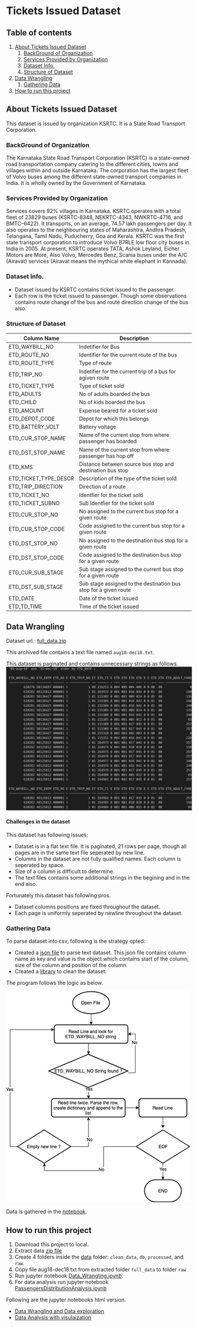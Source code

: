 
# Tickets Issued Dataset

## Table of contents
1. [About Tickets Issued Dataset](#AboutTicketData)
    1. [BackGround of Organization](#OrgBackground)
    2. [Services Provided by Organization](#OrgServices)
    3. [Dataset Info.](#DatasetInfo)
    4. [Structure of Dataset](#DataSetStructure)
2. [Data Wrangling](#datawrangling)
    1. [Gathering Data](#gatherdata)
3. [How to run this project](#run)

## About Tickets Issued Dataset <a name="AboutTicketData"></a>

This dataset is issued by organization KSRTC. It is a State Road Transport Corporation.

### BackGround of Organization <a name="OrgBackground"></a>

The Karnataka State Road Transport Corporation (KSRTC) is a state-owned road
transportation company catering to the different cities, towns and villages within and outside Karnataka. The corporation has the largest fleet of Volvo buses among the different state-owned transport companies in India. It is wholly owned by the Government of Karnataka.

### Services Provided by Organization <a name="OrgServices"></a>
Services covers 92% villages in Karnataka. KSRTC operates with a total fleet of 23829 buses (KSRTC-8348, NEKRTC-4343, NWKRTC-4716, and BMTC–6422). It transports, on an average, 74.57 lakh passengers per day. It also operates to the neighbouring states of Maharashtra, Andhra Pradesh, Telangana, Tamil Nadu, Puducherry, Goa and Kerala. KSRTC was the first state transport corporation to introduce Volvo B7RLE low floor city buses in India in 2005. At present, KSRTC operates TATA, Ashok Leyland, Eicher Motors are More, Also Volvo, Mercedes Benz, Scania buses under the A/C (Airavat) services (Airavat means the mythical white elephant in Kannada).


### Dataset Info. <a name="DatasetInfo"></a>

- Dataset issued by KSRTC contains ticket issued to the passenger.
- Each row is the ticket issued to passenger. Though some observations contains route change of the bus and route direction change of the bus also.

### Structure of Dataset <a name="DataSetStructure"></a>

|  Column Name | Description  |
| ------------ | ------------ |
| ETD_WAYBILL_NO   | Indetifier for Bus  |
| ETD_ROUTE_NO   | Identifier for the current route of the bus  |
|  ETD_ROUTE_TYPE  | Type of route  |
| ETD_TRIP_NO   | Indetifier for the current trip of a bus for agiven route  |
|  ETD_TICKET_TYPE  | Type of ticket sold  |
| ETD_ADULTS   | No of adults boarded the bus  |
| ETD_CHILD   |  No of kids boarded the bus |
|  ETD_AMOUNT  | Expense beared for a ticket sold  |
| ETD_DEPOT_CODE   | Depot for which this belongs  |
| ETD_BATTERY_VOLT   | Battery voltage  |
| ETD_CUR_STOP_NAME   | Name of the current stop from where passenger has boarded  |
| ETD_DST_STOP_NAME   | Name of the current stop from where passenger has hop off  |
| ETD_KMS   | Distance between source bus stop and destination bus stop  |
| ETD_TICKET_TYPE_DESCR   | Description of the type of the ticket sold  |
| ETD_TRIP_DIRECTION   | Direction of a route  |
| ETD_TICKET_NO   | Identfier for the ticket sold  |
| ETD_TICKET_SUBNO   |  Sub Identfier for the ticket sold |
| ETD_CUR_STOP_NO   |  No assigned to the current bus stop for a given route |
| ETD_CUR_STOP_CODE   | Code assigned to the current bus stop for a given route |
| ETD_DST_STOP_NO   | No assigned to the destination bus stop for a given route  |
| ETD_DST_STOP_CODE   | Code assigned to the destination bus stop for a given route  |
| ETD_CUR_SUB_STAGE   | Sub stage assigned to the current bus stop for a given route  |
| ETD_DST_SUB_STAGE   | Sub stage assigned to the destination bus stop for a given route  |
| ETD_DATE  | Date of the ticket issued  |
| ETD_TD_TIME  | Time of the ticket issued  |


## Data Wrangling <a name="datawrangling"></a>

Dataset url : [full_data.zip](https://github.com/vaibhavmaurya/BusAndTicketsOptimization/blob/master/data/full_data.zip)

This archived file contains a text file named `aug18-dec18.txt`.

This dataset is paginated and contains unnecessary strings as follows.
![](https://github.com/vaibhavmaurya/BusAndTicketsOptimization/blob/master/images/datapreview.png)

#### Challenges in the dataset
This dataset has following issues:

- Dataset is in a flat text file. It is paginated, 21 rows per page, though all pages are in the same text file seperated by new line.
- Columns in the dataset are not fully qualified names. Each column is seperated by space.
- Size of a column is difficult to determine.
- The text files contains some additional strings in the begining and in the end also.

Fortunately this dataset has following pros.

- Dataset columns positions are fixed throughout the dataset.
- Each page is uniformly seperated by newline throughout the dataset.

### Gathering Data <a name="gatherdata"></a>

To parse dataset into csv, following is the strategy opted:

- Created a [json file](https://github.com/vaibhavmaurya/BusAndTicketsOptimization/blob/master/src/datastructure.json) to parse text dataset. This json file contains column name as key and value is the object which contains start of the column, size of the column and position of the column.
- Created a [library](https://github.com/vaibhavmaurya/BusAndTicketsOptimization/blob/master/src/DataProcessingModule.py) to clean the dataset.

The program follows the logic as below.

![](https://github.com/vaibhavmaurya/BusAndTicketsOptimization/blob/master/images/DataCleaning.png)

Data is gathered in the [notebook](https://github.com/vaibhavmaurya/BusAndTicketsOptimization/blob/master/notebooks/Data_Wrangling.ipynb).


## How to run this project <a name="run"></a>

1. Download this project to local.
2. Extract data [zip file](https://github.com/vaibhavmaurya/BusAndTicketsOptimization/blob/master/data/full_data.zip)
3. Create 4 folders inside the [data](https://github.com/vaibhavmaurya/BusAndTicketsOptimization/tree/master/data) folder: `clean_data`, `db`, `processed`, and `raw`.
4. Copy file aug18-dec18.txt from extracted folder `full_data` to folder `raw`
5. Run jupyter notebook [Data_Wrangling.ipynb](https://github.com/vaibhavmaurya/BusAndTicketsOptimization/blob/master/notebooks/Data_Wrangling.ipynb).
6. For data analysis run jupyter notebook [PassengersDistributionAnalysis.ipynb](https://github.com/vaibhavmaurya/BusAndTicketsOptimization/blob/master/notebooks/PassengersDistributionAnalysis.ipynb)

Following are the jupyter notebooks html version.

- [Data Wrangling and Data exploration](https://github.com/vaibhavmaurya/BusAndTicketsOptimization/blob/master/notebooks/Data_Wrangling.html)
- [Data Analysis with visulaization](https://github.com/vaibhavmaurya/BusAndTicketsOptimization/blob/master/notebooks/PassengersDistributionAnalysis.html)


